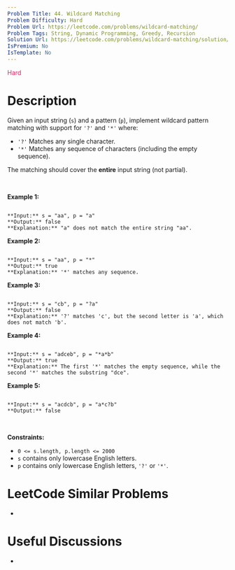 ```yaml
---
Problem Title: 44. Wildcard Matching
Problem Difficulty: Hard
Problem Url: https://leetcode.com/problems/wildcard-matching/
Problem Tags: String, Dynamic Programming, Greedy, Recursion
Solution Url: https://leetcode.com/problems/wildcard-matching/solution/
IsPremium: No
IsTemplate: No
---
```


<span style="color: rgb(233, 30, 99);">Hard</span>

# Description

Given an input string (`s`) and a pattern (`p`), implement wildcard pattern matching with support for `'?'` and `'*'` where:


* `'?'` Matches any single character.
* `'*'` Matches any sequence of characters (including the empty sequence).


The matching should cover the **entire** input string (not partial).


 


**Example 1:**



```

**Input:** s = "aa", p = "a"
**Output:** false
**Explanation:** "a" does not match the entire string "aa".

```

**Example 2:**



```

**Input:** s = "aa", p = "*"
**Output:** true
**Explanation:** '*' matches any sequence.

```

**Example 3:**



```

**Input:** s = "cb", p = "?a"
**Output:** false
**Explanation:** '?' matches 'c', but the second letter is 'a', which does not match 'b'.

```

**Example 4:**



```

**Input:** s = "adceb", p = "*a*b"
**Output:** true
**Explanation:** The first '*' matches the empty sequence, while the second '*' matches the substring "dce".

```

**Example 5:**



```

**Input:** s = "acdcb", p = "a*c?b"
**Output:** false

```

 


**Constraints:**


* `0 <= s.length, p.length <= 2000`
* `s` contains only lowercase English letters.
* `p` contains only lowercase English letters, `'?'` or `'*'`.




# LeetCode Similar Problems

- []()

# Useful Discussions

- []()
